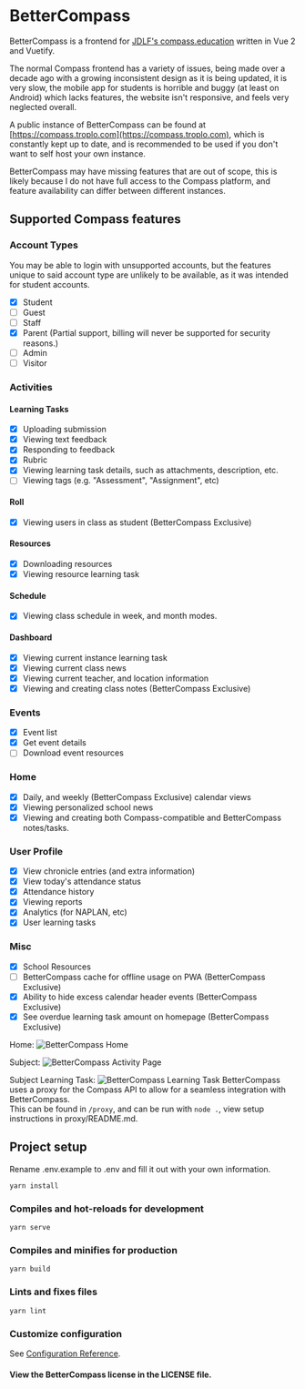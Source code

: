 # BetterCompass

BetterCompass is a frontend for
[JDLF's compass.education](http://compass.education/) written in Vue 2 and
Vuetify.

The normal Compass frontend has a variety of issues, being made over a decade
ago with a growing inconsistent design as it is being updated, it is very slow,
the mobile app for students is horrible and buggy (at least on Android) which
lacks features, the website isn't responsive, and feels very neglected overall.

A public instance of BetterCompass can be found at
[https://compass.troplo.com](https://compass.troplo.com), which is constantly
kept up to date, and is recommended to be used if you don't want to self host
your own instance.

BetterCompass may have missing features that are out of scope, this is likely
because I do not have full access to the Compass platform, and feature
availability can differ between different instances.

## Supported Compass features

### Account Types

You may be able to login with unsupported accounts, but the features unique to
said account type are unlikely to be available, as it was intended for student
accounts.

- [x] Student
- [ ] Guest
- [ ] Staff
- [x] Parent (Partial support, billing will never be supported for security
      reasons.)
- [ ] Admin
- [ ] Visitor

### Activities

#### Learning Tasks

- [x] Uploading submission
- [x] Viewing text feedback
- [x] Responding to feedback
- [x] Rubric
- [x] Viewing learning task details, such as attachments, description, etc.
- [ ] Viewing tags (e.g. "Assessment", "Assignment", etc)

#### Roll

- [x] Viewing users in class as student (BetterCompass Exclusive)

#### Resources

- [x] Downloading resources
- [x] Viewing resource learning task

#### Schedule

- [x] Viewing class schedule in week, and month modes.

#### Dashboard

- [x] Viewing current instance learning task
- [x] Viewing current class news
- [x] Viewing current teacher, and location information
- [x] Viewing and creating class notes (BetterCompass Exclusive)

### Events

- [x] Event list
- [x] Get event details
- [ ] Download event resources

### Home

- [x] Daily, and weekly (BetterCompass Exclusive) calendar views
- [x] Viewing personalized school news
- [x] Viewing and creating both Compass-compatible and BetterCompass
      notes/tasks.

### User Profile

- [x] View chronicle entries (and extra information)
- [x] View today's attendance status
- [x] Attendance history
- [x] Viewing reports
- [x] Analytics (for NAPLAN, etc)
- [x] User learning tasks

### Misc

- [x] School Resources
- [ ] BetterCompass cache for offline usage on PWA (BetterCompass Exclusive)
- [x] Ability to hide excess calendar header events (BetterCompass Exclusive)
- [x] See overdue learning task amount on homepage (BetterCompass Exclusive)

Home: ![BetterCompass Home](https://i.troplo.com/i/5da430fb.png)

Subject: ![BetterCompass Activity Page](https://i.troplo.com/i/fb6afe86.png)

Subject Learning Task:
![BetterCompass Learning Task](https://i.troplo.com/i/42b6be87.png)
BetterCompass uses a proxy for the Compass API to allow for a seamless
integration with BetterCompass.<br> This can be found in `/proxy`, and can be
run with `node .`, view setup instructions in proxy/README.md.

## Project setup

Rename .env.example to .env and fill it out with your own information.

```
yarn install
```

### Compiles and hot-reloads for development

```
yarn serve
```

### Compiles and minifies for production

```
yarn build
```

### Lints and fixes files

```
yarn lint
```

### Customize configuration

See [Configuration Reference](https://cli.vuejs.org/config/).

#### View the BetterCompass license in the LICENSE file.
